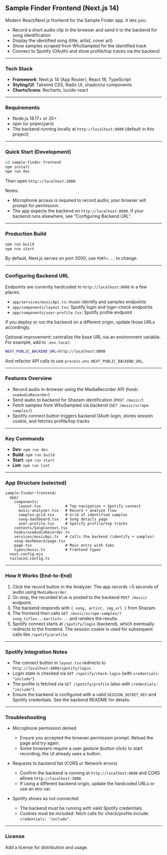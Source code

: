 ## Sample Finder Frontend (Next.js 14)

Modern React/Next.js frontend for the Sample Finder app. It lets you:

- Record a short audio clip in the browser and send it to the backend for song identification
- Display the identified song (title, artist, cover art)
- Show samples scraped from WhoSampled for the identified track
- Connect to Spotify (OAuth) and show profile/top tracks via the backend

---

### Tech Stack
- **Framework**: Next.js 14 (App Router), React 18, TypeScript
- **Styling/UI**: Tailwind CSS, Radix UI, shadcn/ui components
- **Charts/Icons**: Recharts, lucide-react

---

### Requirements
- Node.js 18.17+ or 20+
- npm (or pnpm/yarn)
- The backend running locally at `http://localhost:8000` (default in this project)

---

### Quick Start (Development)
```bash
cd sample-finder-frontend
npm install
npm run dev
```

Then open `http://localhost:3000`.

Notes:
- Microphone access is required to record audio; your browser will prompt for permission.
- The app expects the backend on `http://localhost:8000`. If your backend runs elsewhere, see “Configuring Backend URL”.

---

### Production Build
```bash
npm run build
npm run start
```

By default, Next.js serves on port 3000; use `PORT=...` to change.

---

### Configuring Backend URL
Endpoints are currently hardcoded to `http://localhost:8000` in a few places:

- `app/services/musicApi.ts`: music identify and samples endpoints
- `app/components/layout.tsx`: Spotify login and login-check endpoints
- `app/components/user-profile.tsx`: Spotify profile endpoint

If you deploy or run the backend on a different origin, update those URLs accordingly.

Optional improvement: centralize the base URL via an environment variable. For example, add to `.env.local`:

```bash
NEXT_PUBLIC_BACKEND_URL=http://localhost:8000
```

And refactor API calls to use `process.env.NEXT_PUBLIC_BACKEND_URL`.

---

### Features Overview
- Record audio in-browser using the MediaRecorder API (hook: `useAudioRecorder`)
- Send audio to backend for Shazam identification (`POST /music/`)
- Fetch samples from WhoSampled via backend (`GET /music/scrape-samples/`)
- Spotify connect button triggers backend OAuth login, stores session cookie, and fetches profile/top tracks

---

### Key Commands
- **Dev**: `npm run dev`
- **Build**: `npm run build`
- **Start**: `npm run start`
- **Lint**: `npm run lint`

---

### App Structure (selected)
```text
sample-finder-frontend/
  app/
    components/
      layout.tsx           # Top navigation + Spotify connect
      music-analyzer.tsx   # Record + analyze flow
      samples-grid.tsx     # Grid of identified samples
      song-dashboard.tsx   # Song details page
      user-profile.tsx     # Spotify profile/top tracks
    contexts/SongContext.tsx
    hooks/useAudioRecorder.ts
    services/musicApi.ts   # Calls the backend (identify + samples)
    song-dashboard/page.tsx
    page.tsx               # Main entry with tabs
    types/music.ts         # Frontend types
  next.config.mjs
  tailwind.config.ts
```

---

### How It Works (End-to-End)
1) Click the record button in the Analyzer. The app records ~5 seconds of audio using `MediaRecorder`.
2) On stop, the recorded `Blob` is posted to the backend `POST /music/` endpoint.
3) The backend responds with `{ song, artist, img_url }` from Shazam.
4) The frontend then calls `GET /music/scrape-samples/?song_title=...&artist=...` and renders the results.
5) Spotify connect starts at `/spotify/login` (backend), which eventually redirects to the frontend. The session cookie is used for subsequent calls like `/spotify/profile`.

---

### Spotify Integration Notes
- The connect button in `layout.tsx` redirects to `http://localhost:8000/spotify/login`.
- Login state is checked via `GET /spotify/check-login` (with `credentials: "include"`).
- The profile is fetched via `GET /spotify/profile` (also with `credentials: "include"`).
- Ensure the backend is configured with a valid `SESSION_SECRET_KEY` and Spotify credentials. See the backend README for details.

---

### Troubleshooting
- Microphone permission denied
  - Ensure you accepted the browser permission prompt. Reload the page and try again.
  - Some browsers require a user gesture (button click) to start recording; the UI already uses a button.

- Requests to backend fail (CORS or Network errors)
  - Confirm the backend is running at `http://localhost:8000` and CORS allows `http://localhost:3000`.
  - If using a different backend origin, update the hardcoded URLs or use an env var.

- Spotify shows as not connected
  - The backend must be running with valid Spotify credentials.
  - Cookies must be included: fetch calls for check/profile include `credentials: "include"`.

---

### License
Add a license for distribution and usage.


